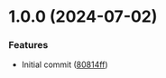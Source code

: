 # 1.0.0 (2024-07-02)


### Features

* Initial commit ([80814ff](https://github.com/JustInCaseTools/do-not-repeat-folder-structure/commit/80814ffe624b1fccffab8c15acdb02952e101078))
